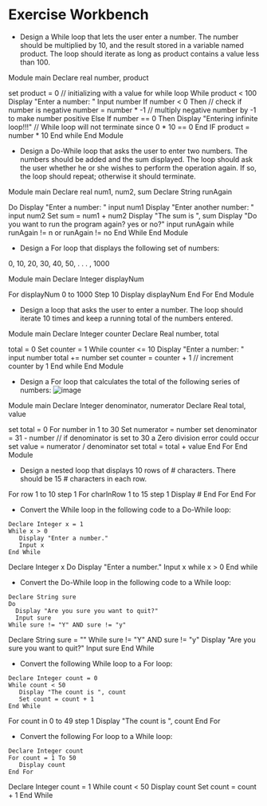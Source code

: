 # Exercise Workbench
* Design a While loop that lets the user enter a number. The number should be multiplied by 10, and the result stored in a variable named product. The loop should iterate as long as product contains a value less than 100.

Module main
   Declare real number, product

   set product = 0 // initializing with a value for while loop
   While product < 100
      Display "Enter a number: "
      Input number
      If number < 0 Then // check if number is negative
         number = number * -1 // multiply negative number by -1 to make number positive
      Else If number == 0 Then
         Display "Entering infinite loop!!!" // While loop will not terminate since 0 * 10 == 0
      End IF
      product = number * 10
   End while
End Module

* Design a Do-While loop that asks the user to enter two numbers. The numbers should be added and the sum displayed. The loop should ask the user whether he or she wishes to perform the operation again. If so, the loop should repeat; otherwise it should terminate.

Module main
   Declare real num1, num2, sum
   Declare String runAgain

   Do
      Display "Enter a number: "
      input num1
      Display "Enter another number: "
      input num2
      Set sum = num1 + num2
      Display "The sum is ", sum
      Display "Do you want to run the program again? yes or no?"
      input runAgain
   while runAgain != n or runAgain != no
   End While
End Module


* Design a For loop that displays the following set of numbers:

0, 10, 20, 30, 40, 50, . . . , 1000

Module main
   Declare Integer displayNum

   For displayNum 0 to 1000 Step 10
      Display displayNum
   End For
End Module

* Design a loop that asks the user to enter a number. The loop should iterate 10 times and keep a running total of the numbers entered.

Module main
   Declare Integer counter
   Declare Real number, total

   total = 0
   Set counter = 1
   While counter <= 10
      Display "Enter a number: "
      input number
      total += number
      set counter = counter + 1 // increment counter by 1
   End while
End Module

* Design a For loop that calculates the total of the following series of numbers:
![image](https://user-images.githubusercontent.com/47218880/67423054-31740800-f599-11e9-9565-031c1f729e1c.png)

Module main
   Declare Integer denominator, numerator
   Declare Real total, value

   set total = 0
   For number in 1 to 30
      Set numerator = number
      set denominator = 31 - number // if denominator is set to 30 a Zero division error could occur
      set value = numerator / denominator
      set total = total + value
   End For
End Module

* Design a nested loop that displays 10 rows of # characters. There should be 15 # characters in each row.

For row 1 to 10 step 1
   For charInRow 1 to 15 step 1
      Display #
   End For
End For

* Convert the While loop in the following code to a Do-While loop:
```
Declare Integer x = 1
While x > 0
   Display "Enter a number."
   Input x
End While
```

Declare Integer x
Do
   Display "Enter a number."
   Input x
while x > 0
End while

* Convert the Do-While loop in the following code to a While loop:
```
Declare String sure
Do
  Display "Are you sure you want to quit?"
  Input sure
While sure != "Y" AND sure != "y"
```
Declare String sure = ""
While sure != "Y" AND sure != "y"
  Display "Are you sure you want to quit?"
  Input sure
End While

* Convert the following While loop to a For loop:
```
Declare Integer count = 0
While count < 50
   Display "The count is ", count
   Set count = count + 1
End While
```

For count in 0 to 49 step 1
   Display "The count is ", count
End For

* Convert the following For loop to a While loop:
```
Declare Integer count
For count = 1 To 50
   Display count
End For
```

Declare Integer count = 1
While count < 50
   Display count
   Set count = count + 1
End While
